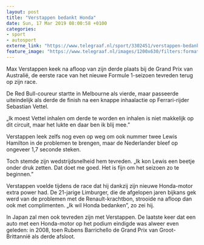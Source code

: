 ```yaml
---
layout: post
title: "Verstappen bedankt Honda"
date: Sun, 17 Mar 2019 08:00:58 +0100
categories: 
- sport 
- autosport 
externe_link: "https://www.telegraaf.nl/sport/3302451/verstappen-bedankt-honda"
feature_image: "https://www.telegraaf.nl/images/1200x630/filters:format(jpeg):quality(80)/cdn-kiosk-api.telegraaf.nl/6ad7939c-4882-11e9-889c-02d1dbdc35d1.jpg"
---
```


<p class="intro">Max Verstappen keek na afloop van zijn derde plaats bij de Grand Prix van Australië, de eerste race van het nieuwe Formule 1-seizoen tevreden terug op zijn race.</p> <p>De Red Bull-coureur startte in Melbourne als vierde, maar passeerde uiteindelijk als derde de finish na een knappe inhaalactie op Ferrari-rijder Sebastian Vettel.</p><p>„Ik moest Vettel inhalen om derde te worden en inhalen is niet makkelijk op dit circuit, maar het lukte en daar ben ik blij mee.”</p><p>Verstappen leek zelfs nog even op weg om ook nummer twee Lewis Hamilton in de problemen te brengen, maar de Nederlander bleef op ongeveer 1,7 seconde steken.</p><p>Toch stemde zijn wedstrijdsnelheid hem tevreden. „Ik kon Lewis een beetje onder druk zetten. Dat doet me goed. Het is fijn om het seizoen zo te beginnen.”</p><p>Verstappen voelde tijdens de race dat hij dankzij zijn nieuwe Honda-motor extra power had. De 21-jarige Limburger, die de afgelopen jaren bijkans gek werd van de problemen met de Renault-krachtbon, strooide na afloop dan ook met complimenten. „Ik wil Honda bedanken”, zo zei hij.</p><p>In Japan zal men ook tevreden zijn met Verstappen. De laatste keer dat een auto met een Honda-motor op het podium eindigde was alweer even geleden: in 2008, toen Rubens Barrichello de Grand Prix van Groot-Brittannië als derde afsloot.</p>
